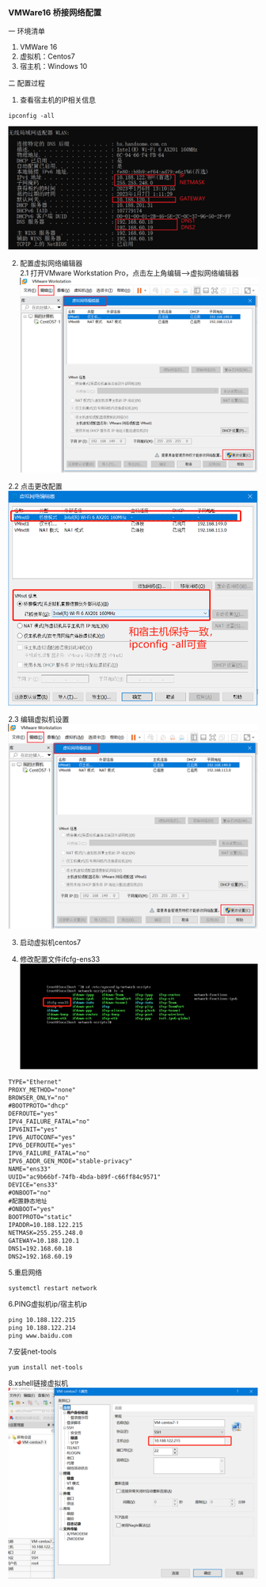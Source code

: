 ### VMWare16 桥接网络配置

一 环境清单
1. VMWare 16
2. 虚拟机：Centos7
3. 宿主机：Windows 10

二 配置过程
1. 查看宿主机的IP相关信息  
``` 
ipconfig -all 
```
![查看ip](./img/ipconfig-all.png)

2. 配置虚拟网络编辑器  
2.1 打开VMware Workstation Pro，点击左上角编辑-->虚拟网络编辑器
![虚拟网络编辑器](./img/虚拟网络编辑器.png)  

2.2 点击更改配置
![更改配置](./img/更改配置.png)

2.3 编辑虚拟机设置
![编辑虚拟机设置](./img/虚拟网络编辑器.png)

3. 启动虚拟机centos7

4. 修改配置文件ifcfg-ens33
![ifcfg-ens33](./img/ifcfg-ens33.png)

```
TYPE="Ethernet"
PROXY_METHOD="none"
BROWSER_ONLY="no"
#BOOTPROTO="dhcp"
DEFROUTE="yes"
IPV4_FAILURE_FATAL="no"
IPV6INIT="yes"
IPV6_AUTOCONF="yes"
IPV6_DEFROUTE="yes"
IPV6_FAILURE_FATAL="no"
IPV6_ADDR_GEN_MODE="stable-privacy"
NAME="ens33"
UUID="ac9b66bf-74fb-4bda-b89f-c66ff84c9571"
DEVICE="ens33"
#ONBOOT="no"
#配置静态地址
#ONBOOT="yes"
BOOTPROTO="static"
IPADDR=10.188.122.215   
NETMASK=255.255.248.0
GATEWAY=10.188.120.1
DNS1=192.168.60.18
DNS2=192.168.60.19
```
5.重启网络
``` 
systemctl restart network
```
6.PING虚拟机ip/宿主机ip
```
ping 10.188.122.215
ping 10.188.122.214
ping www.baidu.com
```
7.安装net-tools
```
yum install net-tools
```
8.xshell链接虚拟机
![ssh-connect](./img/ssh-connect.png)

